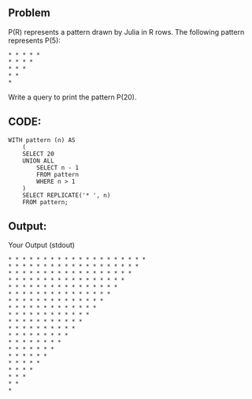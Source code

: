 ## Problem

P(R) represents a pattern drawn by Julia in R rows. The following pattern represents P(5):

    * * * * * 
    * * * * 
    * * * 
    * * 
    *

Write a query to print the pattern P(20).

## CODE:

    WITH pattern (n) AS 
		(
    	SELECT 20
    	UNION ALL
    		SELECT n - 1 
			FROM pattern 
			WHERE n > 1
		)
		SELECT REPLICATE('* ', n) 
		FROM pattern;
    
## Output:
Your Output (stdout)

    * * * * * * * * * * * * * * * * * * * * 
    * * * * * * * * * * * * * * * * * * * 
    * * * * * * * * * * * * * * * * * * 
    * * * * * * * * * * * * * * * * * 
    * * * * * * * * * * * * * * * * 
    * * * * * * * * * * * * * * * 
    * * * * * * * * * * * * * * 
    * * * * * * * * * * * * * 
    * * * * * * * * * * * * 
    * * * * * * * * * * * 
    * * * * * * * * * * 
    * * * * * * * * * 
    * * * * * * * * 
    * * * * * * * 
    * * * * * * 
    * * * * * 
    * * * * 
    * * * 
    * * 
    * 



